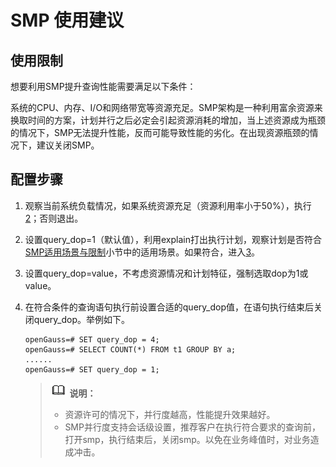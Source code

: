 # SMP 使用建议

## 使用限制<a name="section545621551611"></a>

想要利用SMP提升查询性能需要满足以下条件：

系统的CPU、内存、I/O和网络带宽等资源充足。SMP架构是一种利用富余资源来换取时间的方案，计划并行之后必定会引起资源消耗的增加，当上述资源成为瓶颈的情况下，SMP无法提升性能，反而可能导致性能的劣化。在出现资源瓶颈的情况下，建议关闭SMP。

## 配置步骤<a name="section1076450151617"></a>

1.  观察当前系统负载情况，如果系统资源充足（资源利用率小于50%），执行[2](#li1174421213171)；否则退出。
2.  <a name="li1174421213171"></a>设置query\_dop=1（默认值），利用explain打出执行计划，观察计划是否符合[SMP适用场景与限制](SMP适用场景与限制.md)小节中的适用场景。如果符合，进入[3](#li998191911172)。
3.  <a name="li998191911172"></a>设置query\_dop=value，不考虑资源情况和计划特征，强制选取dop为1或value。
4.  在符合条件的查询语句执行前设置合适的query\_dop值，在语句执行结束后关闭query\_dop。举例如下。

    ```
    openGauss=# SET query_dop = 4;
    openGauss=# SELECT COUNT(*) FROM t1 GROUP BY a;
    ......
    openGauss=# SET query_dop = 1;
    ```

    >![](public_sys-resources/icon-note.png) **说明：** 
    > 
    >-   资源许可的情况下，并行度越高，性能提升效果越好。  
    >-   SMP并行度支持会话级设置，推荐客户在执行符合要求的查询前，打开smp，执行结束后，关闭smp。以免在业务峰值时，对业务造成冲击。  


